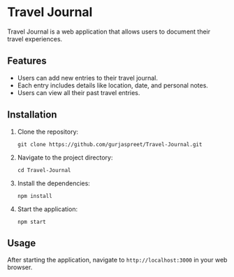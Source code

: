 # Travel Journal

Travel Journal is a web application that allows users to document their travel experiences.

## Features

- Users can add new entries to their travel journal.
- Each entry includes details like location, date, and personal notes.
- Users can view all their past travel entries.

## Installation

1. Clone the repository:
    ```
    git clone https://github.com/gurjaspreet/Travel-Journal.git
    ```
2. Navigate to the project directory:
    ```
    cd Travel-Journal
    ```
3. Install the dependencies:
    ```
    npm install
    ```
4. Start the application:
    ```
    npm start
    ```

## Usage

After starting the application, navigate to `http://localhost:3000` in your web browser.